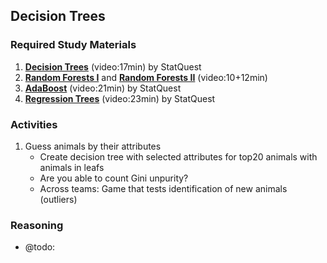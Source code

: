 ## Decision Trees

### Required Study Materials

1. **[Decision Trees](https://www.youtube.com/watch?v=7VeUPuFGJHk)** (video:17min) by StatQuest 
2. **[Random Forests I](https://www.youtube.com/watch?v=J4Wdy0Wc_xQ)** and **[Random Forests II](https://www.youtube.com/watch?v=sQ870aTKqiM)** (video:10+12min)
3. **[AdaBoost](https://www.youtube.com/watch?v=LsK-xG1cLYA)** (video:21min) by StatQuest 
4. **[Regression Trees](https://www.youtube.com/watch?v=g9c66TUylZ4)** (video:23min) by StatQuest 

### Activities
1. Guess animals by their attributes
   * Create decision tree with selected attributes for top20 animals with animals in leafs
   * Are you able to count Gini unpurity?
   * Across teams: Game that tests identification of new animals (outliers)

### Reasoning

* @todo:
